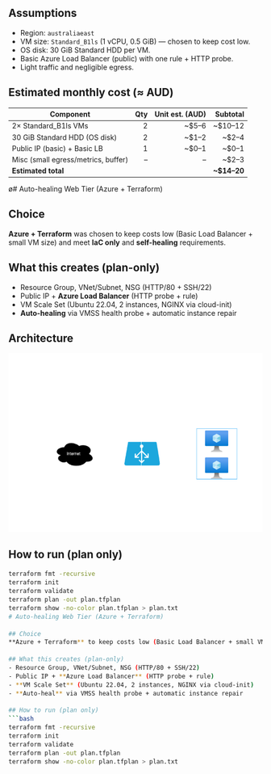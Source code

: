 ## Assumptions

- Region: `australiaeast`
- VM size: `Standard_B1ls` (1 vCPU, 0.5 GiB) — chosen to keep cost low.
- OS disk: 30 GiB Standard HDD per VM.
- Basic Azure Load Balancer (public) with one rule + HTTP probe.
- Light traffic and negligible egress.

## Estimated monthly cost (≈ AUD)

| Component                              | Qty | Unit est. (AUD) | Subtotal |
|----------------------------------------|----:|-----------------:|---------:|
| 2× Standard_B1ls VMs                   |  2 | ~$5–6           | ~$10–12  |
| 30 GiB Standard HDD (OS disk)          |  2 | ~$1–2           | ~$2–4    |
| Public IP (basic) + Basic LB           |  1 | ~$0–1           | ~$0–1    |
| Misc (small egress/metrics, buffer)    |  – | –               | ~$2–3    |
| **Estimated total**                    |    |                 | **~$14–20** |

ø# Auto-healing Web Tier (Azure + Terraform)

## Choice
**Azure + Terraform** was chosen to keep costs low (Basic Load Balancer + small VM size) and meet **IaC only** and **self-healing** requirements.

## What this creates (plan-only)
- Resource Group, VNet/Subnet, NSG (HTTP/80 + SSH/22)
- Public IP + **Azure Load Balancer** (HTTP probe + rule)
- VM Scale Set (Ubuntu 22.04, 2 instances, NGINX via cloud-init)
- **Auto-healing** via VMSS health probe + automatic instance repair

## Architecture
![Auto-healing web tier on Azure](./g360-autohealing-webtier.drawio.png)

## How to run (plan only)
```bash
terraform fmt -recursive
terraform init
terraform validate
terraform plan -out plan.tfplan
terraform show -no-color plan.tfplan > plan.txt
# Auto-healing Web Tier (Azure + Terraform)

## Choice
**Azure + Terraform** to keep costs low (Basic Load Balancer + small VM size) and meet “IaC only” and “self-healing” requirements.

## What this creates (plan-only)
- Resource Group, VNet/Subnet, NSG (HTTP/80 + SSH/22)
- Public IP + **Azure Load Balancer** (HTTP probe + rule)
- **VM Scale Set** (Ubuntu 22.04, 2 instances, NGINX via cloud-init)
- **Auto-heal** via VMSS health probe + automatic instance repair

## How to run (plan only)
```bash
terraform fmt -recursive
terraform init
terraform validate
terraform plan -out plan.tfplan
terraform show -no-color plan.tfplan > plan.txt

